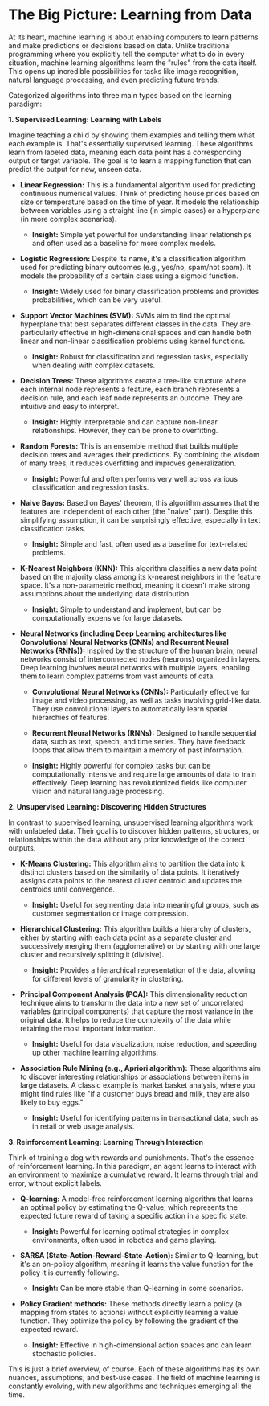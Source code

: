 
# The Big Picture: Learning from Data

At its heart, machine learning is about enabling computers to learn patterns and make predictions or decisions based on data. Unlike traditional programming where you explicitly tell the computer what to do in every situation, machine learning algorithms learn the "rules" from the data itself. This opens up incredible possibilities for tasks like image recognition, natural language processing, and even predicting future trends.

Categorized algorithms into three main types based on the learning paradigm:

**1. Supervised Learning: Learning with Labels**

Imagine teaching a child by showing them examples and telling them what each example is. That's essentially supervised learning. These algorithms learn from labeled data, meaning each data point has a corresponding output or target variable. The goal is to learn a mapping function that can predict the output for new, unseen data.

* **Linear Regression:** This is a fundamental algorithm used for predicting continuous numerical values. Think of predicting house prices based on size or temperature based on the time of year. It models the relationship between variables using a straight line (in simple cases) or a hyperplane (in more complex scenarios).

    * **Insight:** Simple yet powerful for understanding linear relationships and often used as a baseline for more complex models.

* **Logistic Regression:** Despite its name, it's a classification algorithm used for predicting binary outcomes (e.g., yes/no, spam/not spam). It models the probability of a certain class using a sigmoid function.

    * **Insight:** Widely used for binary classification problems and provides probabilities, which can be very useful.

* **Support Vector Machines (SVM):** SVMs aim to find the optimal hyperplane that best separates different classes in the data. They are particularly effective in high-dimensional spaces and can handle both linear and non-linear classification problems using kernel functions.

    * **Insight:** Robust for classification and regression tasks, especially when dealing with complex datasets.

* **Decision Trees:** These algorithms create a tree-like structure where each internal node represents a feature, each branch represents a decision rule, and each leaf node represents an outcome. They are intuitive and easy to interpret.

    * **Insight:** Highly interpretable and can capture non-linear relationships. However, they can be prone to overfitting.

* **Random Forests:** This is an ensemble method that builds multiple decision trees and averages their predictions. By combining the wisdom of many trees, it reduces overfitting and improves generalization.

    * **Insight:** Powerful and often performs very well across various classification and regression tasks.

* **Naive Bayes:** Based on Bayes' theorem, this algorithm assumes that the features are independent of each other (the "naive" part). Despite this simplifying assumption, it can be surprisingly effective, especially in text classification tasks.

    * **Insight:** Simple and fast, often used as a baseline for text-related problems.

* **K-Nearest Neighbors (KNN):** This algorithm classifies a new data point based on the majority class among its k-nearest neighbors in the feature space. It's a non-parametric method, meaning it doesn't make strong assumptions about the underlying data distribution.

    * **Insight:** Simple to understand and implement, but can be computationally expensive for large datasets.

* **Neural Networks (including Deep Learning architectures like Convolutional Neural Networks (CNNs) and Recurrent Neural Networks (RNNs)):** Inspired by the structure of the human brain, neural networks consist of interconnected nodes (neurons) organized in layers. Deep learning involves neural networks with multiple layers, enabling them to learn complex patterns from vast amounts of data.

    * **Convolutional Neural Networks (CNNs):** Particularly effective for image and video processing, as well as tasks involving grid-like data. They use convolutional layers to automatically learn spatial hierarchies of features.
    * **Recurrent Neural Networks (RNNs):** Designed to handle sequential data, such as text, speech, and time series. They have feedback loops that allow them to maintain a memory of past information.

    * **Insight:** Highly powerful for complex tasks but can be computationally intensive and require large amounts of data to train effectively. Deep learning has revolutionized fields like computer vision and natural language processing.

**2. Unsupervised Learning: Discovering Hidden Structures**

In contrast to supervised learning, unsupervised learning algorithms work with unlabeled data. Their goal is to discover hidden patterns, structures, or relationships within the data without any prior knowledge of the correct outputs.

* **K-Means Clustering:** This algorithm aims to partition the data into k distinct clusters based on the similarity of data points. It iteratively assigns data points to the nearest cluster centroid and updates the centroids until convergence.

    * **Insight:** Useful for segmenting data into meaningful groups, such as customer segmentation or image compression.

* **Hierarchical Clustering:** This algorithm builds a hierarchy of clusters, either by starting with each data point as a separate cluster and successively merging them (agglomerative) or by starting with one large cluster and recursively splitting it (divisive).

    * **Insight:** Provides a hierarchical representation of the data, allowing for different levels of granularity in clustering.

* **Principal Component Analysis (PCA):** This dimensionality reduction technique aims to transform the data into a new set of uncorrelated variables (principal components) that capture the most variance in the original data. It helps to reduce the complexity of the data while retaining the most important information.

    * **Insight:** Useful for data visualization, noise reduction, and speeding up other machine learning algorithms.

* **Association Rule Mining (e.g., Apriori algorithm):** These algorithms aim to discover interesting relationships or associations between items in large datasets. A classic example is market basket analysis, where you might find rules like "if a customer buys bread and milk, they are also likely to buy eggs."

    * **Insight:** Useful for identifying patterns in transactional data, such as in retail or web usage analysis.

**3. Reinforcement Learning: Learning Through Interaction**

Think of training a dog with rewards and punishments. That's the essence of reinforcement learning. In this paradigm, an agent learns to interact with an environment to maximize a cumulative reward. It learns through trial and error, without explicit labels.

* **Q-learning:** A model-free reinforcement learning algorithm that learns an optimal policy by estimating the Q-value, which represents the expected future reward of taking a specific action in a specific state.

    * **Insight:** Powerful for learning optimal strategies in complex environments, often used in robotics and game playing.

* **SARSA (State-Action-Reward-State-Action):** Similar to Q-learning, but it's an on-policy algorithm, meaning it learns the value function for the policy it is currently following.

    * **Insight:** Can be more stable than Q-learning in some scenarios.

* **Policy Gradient methods:** These methods directly learn a policy (a mapping from states to actions) without explicitly learning a value function. They optimize the policy by following the gradient of the expected reward.

    * **Insight:** Effective in high-dimensional action spaces and can learn stochastic policies.

This is just a brief overview, of course. Each of these algorithms has its own nuances, assumptions, and best-use cases. The field of machine learning is constantly evolving, with new algorithms and techniques emerging all the time.
